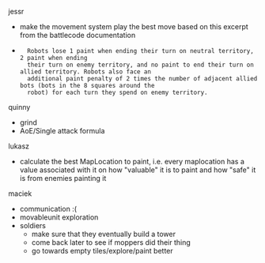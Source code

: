 jessr
- make the movement system play the best move based on this excerpt from the battlecode documentation
- ```text
    Robots lose 1 paint when ending their turn on neutral territory, 2 paint when ending
    their turn on enemy territory, and no paint to end their turn on allied territory. Robots also face an
    additional paint penalty of 2 times the number of adjacent allied bots (bots in the 8 squares around the
    robot) for each turn they spend on enemy territory.
    ```

quinny
- grind
- AoE/Single attack formula

lukasz 
- calculate the best MapLocation to paint, i.e. every maplocation has a value associated with it on how "valuable" it is to paint and how "safe" it is from enemies painting it

maciek
- communication :(
- movableunit exploration
- soldiers
  - make sure that they eventually build a tower
  - come back later to see if moppers did their thing
  - go towards empty tiles/explore/paint better